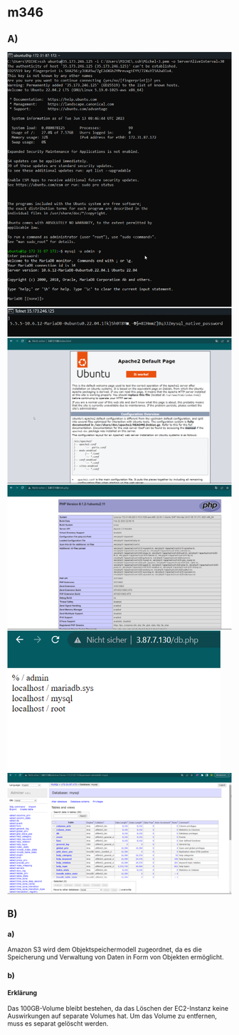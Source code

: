 # m346

## A)

![](https://github.com/Michelstuder/m346/blob/KN03/Admin-Database_Connection.png)
![](https://github.com/Michelstuder/m346/blob/KN03/Telnet_Database.png)
![](https://github.com/Michelstuder/m346/blob/KN03/indexhtml.png)
![](https://github.com/Michelstuder/m346/blob/KN03/infophp.png)
![](https://github.com/Michelstuder/m346/blob/KN03/dbphp.png)
![](https://github.com/Michelstuder/m346/blob/KN03/adminer.png)

## B)

### a)
Amazon S3 wird dem Objektspeichermodell zugeordnet, da es die Speicherung und Verwaltung von Daten in Form von Objekten ermöglicht.

### b)

#### Erklärung
Das 100GB-Volume bleibt bestehen, da das Löschen der EC2-Instanz keine Auswirkungen auf separate Volumes hat. Um das Volume zu entfernen, muss es separat gelöscht werden.
